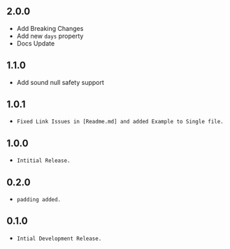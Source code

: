 ## 2.0.0
- Add Breaking Changes
- Add new `days` property
- Docs Update

## 1.1.0 

- Add sound null safety support

## 1.0.1

- `Fixed Link Issues in [Readme.md] and added Example to Single file.`

## 1.0.0 

- `Intitial Release.`

## 0.2.0

- `padding added.`

## 0.1.0 

- `Intial Development Release.`
